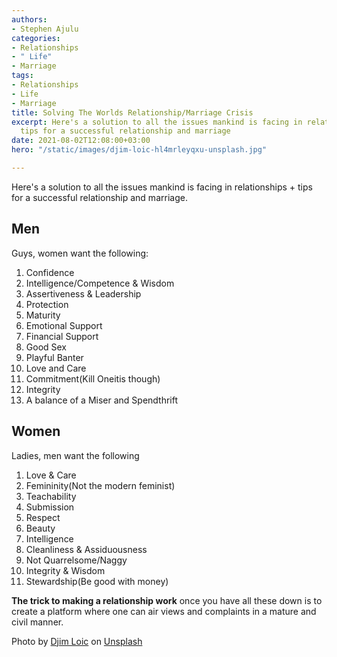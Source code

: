 ```yaml
---
authors:
- Stephen Ajulu
categories:
- Relationships
- " Life"
- Marriage
tags:
- Relationships
- Life
- Marriage
title: Solving The Worlds Relationship/Marriage Crisis
excerpt: Here's a solution to all the issues mankind is facing in relationships +
  tips for a successful relationship and marriage
date: 2021-08-02T12:08:00+03:00
hero: "/static/images/djim-loic-hl4mrleyqxu-unsplash.jpg"

---
```

Here's a solution to all the issues mankind is facing in relationships + tips for a successful relationship and marriage.

## Men

Guys, women want the following:

 1. Confidence
 2. Intelligence/Competence & Wisdom
 3. Assertiveness & Leadership
 4. Protection
 5. Maturity
 6. Emotional Support
 7. Financial Support
 8. Good Sex
 9. Playful Banter
10. Love and Care
11. Commitment(Kill Oneitis though)
12. Integrity
13. A balance of a Miser and Spendthrift

## Women

Ladies, men want the following

 1. Love & Care
 2. Femininity(Not the modern feminist)
 3. Teachability
 4. Submission
 5. Respect
 6. Beauty
 7. Intelligence
 8. Cleanliness & Assiduousness 
 9. Not Quarrelsome/Naggy
10. Integrity & Wisdom
11. Stewardship(Be good with money)

**The trick to making a relationship work** once you have all these down is to create a platform where one can air views and complaints in a mature and civil manner.

Photo by [Djim Loic](https://unsplash.com/@loic?utm_source=unsplash&utm_medium=referral&utm_content=creditCopyText) on [Unsplash](https://unsplash.com/s/photos/relationship?utm_source=unsplash&utm_medium=referral&utm_content=creditCopyText)